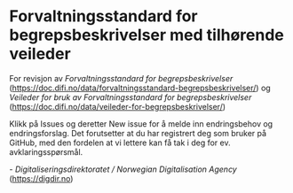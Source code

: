# Forvaltningsstandard for begrepsbeskrivelser med tilhørende veileder

For revisjon av _Forvaltningsstandard for begrepsbeskrivelser_ (https://doc.difi.no/data/forvaltningsstandard-begrepsbeskrivelser/) og _Veileder for bruk av Forvaltningsstandard for begrepsbeskrivelser_ (https://doc.difi.no/data/veileder-for-begrepsbeskrivelser/)

Klikk på Issues og deretter New issue for å melde inn endringsbehov og endringsforslag. Det forutsetter at du har registrert deg som bruker på GitHub, med den fordelen at vi lettere kan få tak i deg for ev. avklaringsspørsmål. 

\- _Digitaliseringsdirektoratet / Norwegian Digitalisation Agency_ (https://digdir.no)
